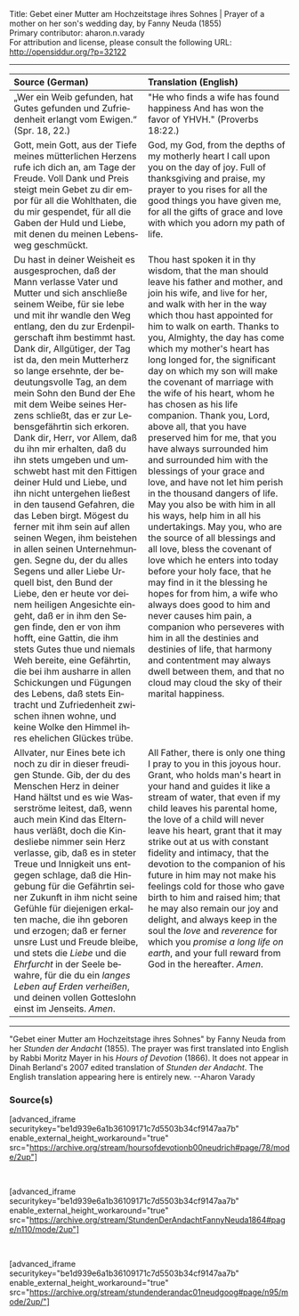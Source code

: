 <html>
<head></head>
<body>
Title: Gebet einer Mutter am Hochzeitstage ihres Sohnes | Prayer of a mother on her son's wedding day, by Fanny Neuda (1855)<br />
Primary contributor: aharon.n.varady<br />
For attribution and license, please consult the following URL: <a href="http://opensiddur.org/?p=32122">http://opensiddur.org/?p=32122</a>
<p />
<hr />

<table style="margin-left: auto;margin-right: auto;" class="draggable">
<thead><tr><th id="x" style="text-align: left;">Source (German)</th><th style="text-align: left;">Translation (English)</th></tr></thead>
<tbody>
<tr><td style="vertical-align:top;">
<div class="german"><span lang="de">
„Wer ein Weib gefunden, hat Gutes gefunden 
und Zufriedenheit erlangt vom Ewigen.“ <span class="citation">(Spr. 18, 22.)</span> 
</span></div></td>
 
<td style="vertical-align:top;">
<div class="english">
"He who finds a wife has found happiness 
And has won the favor of YHVH." <span class="citation">(Proverbs 18:22.)</span>
</div></td></tr>


<tr><td style="vertical-align:top;">
<div class="german"><span lang="de">
Gott, mein Gott, aus der Tiefe meines mütterlichen Herzens rufe ich dich an, am Tage der Freude. Voll Dank und Preis steigt mein Gebet zu dir empor für all die Wohlthaten, die du mir gespendet, für all die Gaben der Huld und Liebe, mit denen du meinen Lebensweg geschmückt. 
</span></div></td>
 
<td style="vertical-align:top;">
<div class="english">
God, my God, from the depths of my motherly heart I call upon you on the day of joy. Full of thanksgiving and praise, my prayer to you rises for all the good things you have given me, for all the gifts of grace and love with which you adorn my path of life. 
</div></td></tr>


<tr><td style="vertical-align:top;">
<div class="german"><span lang="de">
Du hast in deiner Weisheit es ausgesprochen, daß der Mann verlasse Vater und Mutter und sich anschließe seinem Weibe, für sie lebe und mit ihr wandle den Weg entlang, den du zur Erdenpilgerschaft ihm bestimmt hast. Dank dir, Allgütiger, der Tag ist da, den mein Mutterherz so lange ersehnte, der bedeutungsvolle Tag, an dem mein Sohn den Bund der Ehe mit dem Weibe seines Herzens schließt, das er zur Lebensgefährtin sich erkoren. Dank dir, Herr, vor Allem, daß du ihn mir erhalten, daß du ihn stets umgeben und umschwebt hast mit den Fittigen deiner Huld und Liebe, und ihn nicht untergehen ließest in den tausend Gefahren, die das Leben birgt. Mögest du ferner mit ihm sein auf allen seinen Wegen, ihm beistehen in allen seinen Unternehmungen. Segne du, der du alles Segens und aller Liebe Urquell bist, den Bund der Liebe, den er heute vor deinem heiligen Angesichte eingeht, daß er in ihm den Segen finde, den er von ihm hofft, eine Gattin, die ihm stets Gutes thue und niemals Weh bereite, eine Gefährtin, die bei ihm ausharre in allen Schickungen und Fügungen des Lebens, daß stets Eintracht und Zufriedenheit zwischen ihnen wohne, und keine Wolke den Himmel ihres ehelichen Glückes trübe. 
</span></div></td>
 
<td style="vertical-align:top;">
<div class="english">
Thou hast spoken it in thy wisdom, that the man should leave his father and mother, and join his wife, and live for her, and walk with her in the way which thou hast appointed for him to walk on earth. Thanks to you, Almighty, the day has come which my mother's heart has long longed for, the significant day on which my son will make the covenant of marriage with the wife of his heart, whom he has chosen as his life companion. Thank you, Lord, above all, that you have preserved him for me, that you have always surrounded him and surrounded him with the blessings of your grace and love, and have not let him perish in the thousand dangers of life. May you also be with him in all his ways, help him in all his undertakings. May you, who are the source of all blessings and all love, bless the covenant of love which he enters into today before your holy face, that he may find in it the blessing he hopes for from him, a wife who always does good to him and never causes him pain, a companion who perseveres with him in all the destinies and destinies of life, that harmony and contentment may always dwell between them, and that no cloud may cloud the sky of their marital happiness. 
</div></td></tr>


<tr><td style="vertical-align:top;">
<div class="german"><span lang="de">
Allvater, nur Eines bete ich noch zu dir in dieser freudigen Stunde. Gib, der du des Menschen Herz in deiner Hand hältst und es wie Wasserströme leitest, daß, wenn auch mein Kind das Elternhaus verläßt, doch die Kindesliebe nimmer sein Herz verlasse, gib, daß es in steter Treue und Innigkeit uns entgegen schlage, daß die Hingebung für die Gefährtin seiner Zukunft in ihm nicht seine Gefühle für diejenigen erkalten mache, die ihn geboren und erzogen; daß er ferner unsre Lust und Freude bleibe, und stets die <em>Liebe</em> und die <em>Ehrfurcht</em> in der Seele bewahre, für die du ein <em>langes Leben auf Erden verheißen</em>, und deinen vollen Gotteslohn einst im Jenseits. <em>Amen</em>.
</span></div></td>
 
<td style="vertical-align:top;">
<div class="english">
All Father, there is only one thing I pray to you in this joyous hour. Grant, who holds man's heart in your hand and guides it like a stream of water, that even if my child leaves his parental home, the love of a child will never leave his heart, grant that it may strike out at us with constant fidelity and intimacy, that the devotion to the companion of his future in him may not make his feelings cold for those who gave birth to him and raised him; that he may also remain our joy and delight, and always keep in the soul the <em>love</em> and <em>reverence</em> for which you <em>promise a long life on earth</em>, and your full reward from God in the hereafter. <em>Amen</em>.
</div></td></tr>
</tbody></table>

<hr />

"Gebet einer Mutter am Hochzeitstage ihres Sohnes" by Fanny Neuda from her <em>Stunden der Andacht</em> (1855). The prayer was first translated into English by Rabbi Moritz Mayer in his <em>Hours of Devotion</em> (1866). It does not appear in Dinah Berland's 2007 edited translation of <em>Stunden der Andacht</em>. The English translation appearing here is entirely new. --Aharon Varady

<h3>Source(s)</h3>

[advanced_iframe securitykey="be1d939e6a1b36109171c7d5503b34cf9147aa7b" enable_external_height_workaround="true" src="https://archive.org/stream/hoursofdevotionb00neudrich#page/78/mode/2up"]

&nbsp;

[advanced_iframe securitykey="be1d939e6a1b36109171c7d5503b34cf9147aa7b" enable_external_height_workaround="true" src="https://archive.org/stream/StundenDerAndachtFannyNeuda1864#page/n110/mode/2up"]

&nbsp;

[advanced_iframe securitykey="be1d939e6a1b36109171c7d5503b34cf9147aa7b" enable_external_height_workaround="true" src="https://archive.org/stream/stundenderandac01neudgoog#page/n95/mode/2up/"]

&nbsp;
</body>
</html>